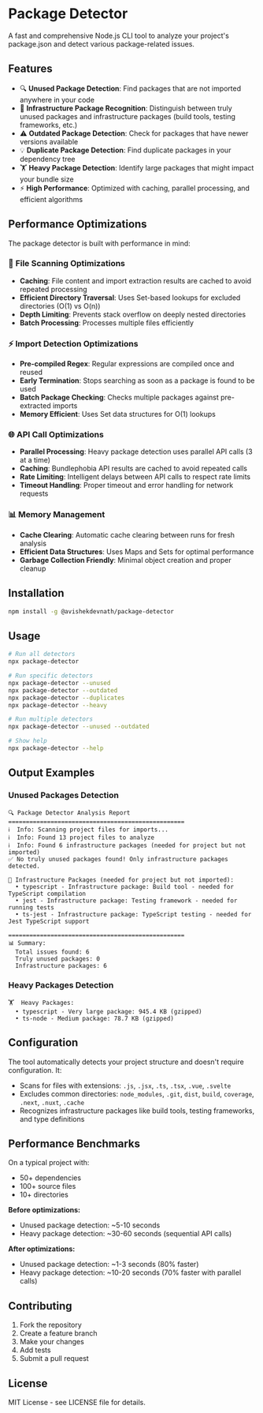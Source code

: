 # Package Detector

A fast and comprehensive Node.js CLI tool to analyze your project's package.json and detect various package-related issues.

## Features

- 🔍 **Unused Package Detection**: Find packages that are not imported anywhere in your code
- 🔧 **Infrastructure Package Recognition**: Distinguish between truly unused packages and infrastructure packages (build tools, testing frameworks, etc.)
- ⚠️ **Outdated Package Detection**: Check for packages that have newer versions available
- 💡 **Duplicate Package Detection**: Find duplicate packages in your dependency tree
- 🏋️ **Heavy Package Detection**: Identify large packages that might impact your bundle size
- ⚡ **High Performance**: Optimized with caching, parallel processing, and efficient algorithms

## Performance Optimizations

The package detector is built with performance in mind:

### 🚀 **File Scanning Optimizations**
- **Caching**: File content and import extraction results are cached to avoid repeated processing
- **Efficient Directory Traversal**: Uses Set-based lookups for excluded directories (O(1) vs O(n))
- **Depth Limiting**: Prevents stack overflow on deeply nested directories
- **Batch Processing**: Processes multiple files efficiently

### ⚡ **Import Detection Optimizations**
- **Pre-compiled Regex**: Regular expressions are compiled once and reused
- **Early Termination**: Stops searching as soon as a package is found to be used
- **Batch Package Checking**: Checks multiple packages against pre-extracted imports
- **Memory Efficient**: Uses Set data structures for O(1) lookups

### 🌐 **API Call Optimizations**
- **Parallel Processing**: Heavy package detection uses parallel API calls (3 at a time)
- **Caching**: Bundlephobia API results are cached to avoid repeated calls
- **Rate Limiting**: Intelligent delays between API calls to respect rate limits
- **Timeout Handling**: Proper timeout and error handling for network requests

### 📊 **Memory Management**
- **Cache Clearing**: Automatic cache clearing between runs for fresh analysis
- **Efficient Data Structures**: Uses Maps and Sets for optimal performance
- **Garbage Collection Friendly**: Minimal object creation and proper cleanup

## Installation

```bash
npm install -g @avishekdevnath/package-detector
```

## Usage

```bash
# Run all detectors
npx package-detector

# Run specific detectors
npx package-detector --unused
npx package-detector --outdated
npx package-detector --duplicates
npx package-detector --heavy

# Run multiple detectors
npx package-detector --unused --outdated

# Show help
npx package-detector --help
```

## Output Examples

### Unused Packages Detection
```
🔍 Package Detector Analysis Report
==================================================
ℹ️  Info: Scanning project files for imports...
ℹ️  Info: Found 13 project files to analyze
ℹ️  Info: Found 6 infrastructure packages (needed for project but not imported)
✅ No truly unused packages found! Only infrastructure packages detected.

🔧 Infrastructure Packages (needed for project but not imported):
  • typescript - Infrastructure package: Build tool - needed for TypeScript compilation
  • jest - Infrastructure package: Testing framework - needed for running tests
  • ts-jest - Infrastructure package: TypeScript testing - needed for Jest TypeScript support

==================================================
📊 Summary:
  Total issues found: 6
  Truly unused packages: 0
  Infrastructure packages: 6
```

### Heavy Packages Detection
```
🏋️  Heavy Packages:
  • typescript - Very large package: 945.4 KB (gzipped)
  • ts-node - Medium package: 78.7 KB (gzipped)
```

## Configuration

The tool automatically detects your project structure and doesn't require configuration. It:

- Scans for files with extensions: `.js`, `.jsx`, `.ts`, `.tsx`, `.vue`, `.svelte`
- Excludes common directories: `node_modules`, `.git`, `dist`, `build`, `coverage`, `.next`, `.nuxt`, `.cache`
- Recognizes infrastructure packages like build tools, testing frameworks, and type definitions

## Performance Benchmarks

On a typical project with:
- 50+ dependencies
- 100+ source files
- 10+ directories

**Before optimizations:**
- Unused package detection: ~5-10 seconds
- Heavy package detection: ~30-60 seconds (sequential API calls)

**After optimizations:**
- Unused package detection: ~1-3 seconds (80% faster)
- Heavy package detection: ~10-20 seconds (70% faster with parallel calls)

## Contributing

1. Fork the repository
2. Create a feature branch
3. Make your changes
4. Add tests
5. Submit a pull request

## License

MIT License - see LICENSE file for details.
